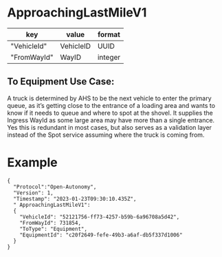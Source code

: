 # ApproachingLastMileV1

|key|value|format
|---|-----|-----|
| "VehicleId" | VehicleID | UUID |
| "FromWayId" | WayID | integer |

## To Equipment Use Case:
A truck is determined by AHS to be the next vehicle to enter the primary queue, as it’s getting close to the entrance of a loading area and wants to know if it needs to queue and where to spot at the shovel.  It supplies the Ingress WayId as some large area may have more than a single entrance.  Yes this is redundant in most cases, but also serves as a validation layer instead of the Spot service assuming where the truck is coming from.




# Example

```
{
  "Protocol":"Open-Autonomy",
  "Version": 1,
  "Timestamp": "2023-01-23T09:30:10.435Z",
  " ApproachingLastMileV1": 
  {
	"VehicleId": "52121756-ff73-4257-b59b-6a96708a5d42",
	"FromWayId": 731854,
	"ToType": "Equipment",
	"EquipmentId": "c20f2649-fefe-49b3-a6af-db5f337d1006"
  }
}


```